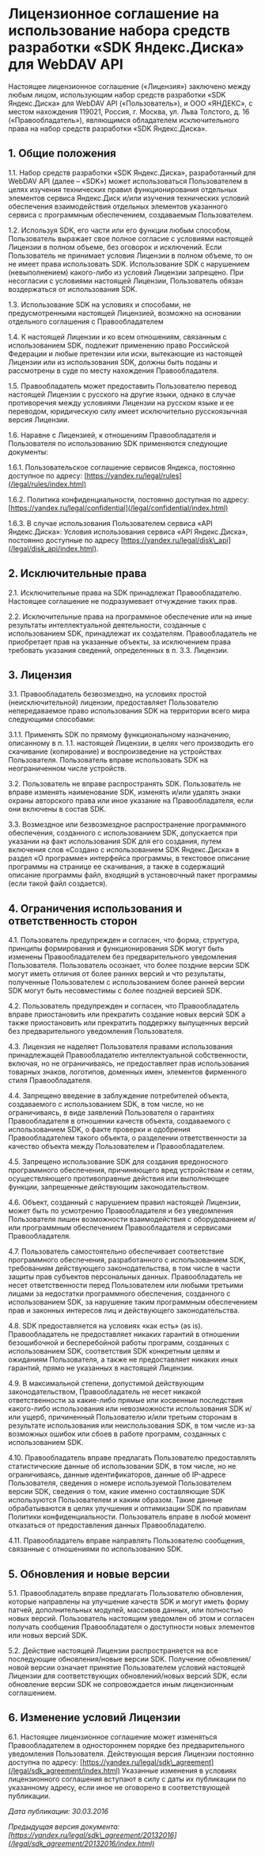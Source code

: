  Лицензионное соглашение на использование набора средств разработки «SDK Яндекс.Диска» для WebDAV API
====================================================================================================

   Настоящее лицензионное соглашение («Лицензия») заключено между любым лицом, использующим набор средств разработки «SDK Яндекс.Диска» для WebDAV API («Пользователь»), и ООО «ЯНДЕКС», с местом нахождения 119021, Россия, г. Москва, ул. Льва Толстого, д. 16 («Правообладатель»), являющимся обладателем исключительного права на набор средств разработки «SDK Яндекс.Диска».

  1\. Общие положения
-------------------

 1\.1\. Набор средств разработки «SDK Яндекс.Диска», разработанный для WebDAV API (далее – «SDK») может использоваться Пользователем в целях изучения технических правил функционирования отдельных элементов сервиса Яндекс.Диск и/или изучения технических условий обеспечения взаимодействия отдельных элементов указанного сервиса с программным обеспечением, создаваемым Пользователем.

 1\.2\. Используя SDK, его части или его функции любым способом, Пользователь выражает свое полное согласие с условиями настоящей Лицензии в полном объеме, без оговорок и исключений. Если Пользователь не принимает условия Лицензии в полном объеме, то он не имеет права использовать SDK. Использование SDK с нарушением (невыполнением) какого\-либо из условий Лицензии запрещено. При несогласии с условиями настоящей Лицензии, Пользователь обязан воздержаться от использования SDK.

 1\.3\. Использование SDK на условиях и способами, не предусмотренными настоящей Лицензией, возможно на основании отдельного соглашения с Правообладателем 

 1\.4\. К настоящей Лицензии и ко всем отношениям, связанным с использованием SDK, подлежит применению право Российской Федерации и любые претензии или иски, вытекающие из настоящей Лицензии или из использования SDK, должны быть поданы и рассмотрены в суде по месту нахождения Правообладателя.

 1\.5\. Правообладатель может предоставить Пользователю перевод настоящей Лицензии с русского на другие языки, однако в случае противоречия между условиями Лицензии на русском языке и ее переводом, юридическую силу имеет исключительно русскоязычная версия Лицензии.

 1\.6\. Наравне с Лицензией, к отношениям Правообладателя и Пользователя по использованию SDK применяются следующие документы:

 1\.6\.1\. Пользовательское соглашение сервисов Яндекса, постоянно доступное по адресу: [https://yandex.ru/legal/rules](/legal/rules/index.html)

 1\.6\.2\. Политика конфиденциальности, постоянно доступная по адресу: [https://yandex.ru/legal/confidential](/legal/confidential/index.html)

 1\.6\.3\. В случае использования Пользователем сервиса «API Яндекс.Диска»: Условия использования сервиса «API Яндекс.Диска», постоянно доступные по адресу [https://yandex.ru/legal/disk\_api](/legal/disk_api/index.html).

  2\. Исключительные права
------------------------

 2\.1\. Исключительные права на SDK принадлежат Правообладателю. Настоящее соглашение не подразумевает отчуждение таких прав.

 2\.2\. Исключительные права на программное обеспечение или на иные результаты интеллектуальной деятельности, созданные с использованием SDK, принадлежат их создателям. Правообладатель не приобретает прав на указанные объекты, за исключением права требовать указания сведений, определенных в п. 3\.3\. Лицензии.

  3\. Лицензия
------------

 3\.1\. Правообладатель безвозмездно, на условиях простой (неисключительной) лицензии, предоставляет Пользователю непередаваемое право использования SDK на территории всего мира следующими способами:

 3\.1\.1\. Применять SDK по прямому функциональному назначению, описанному в п. 1\.1\. настоящей Лицензии, в целях чего производить его скачивание (копирование) и воспроизведение на устройствах Пользователя. Пользователь вправе использовать SDK на неограниченном числе устройств.

 3\.2\. Пользователь не вправе распространять SDK. Пользователь не вправе изменять наименование SDK, изменять и/или удалять знаки охраны авторского права или иное указание на Правообладателя, если они включены в состав SDK. 

 3\.3\. Возмездное или безвозмездное распространение программного обеспечения, созданного с использованием SDK, допускается при указании на факт использования SDK для его создания, путем включения слов «Создано с использованием SDK Яндекс.Диска» в раздел «О программе» интерфейса программы, в текстовое описание программы на странице ее скачивания, а также в содержащий описание программы файл, входящий в установочный пакет программы (если такой файл создается). 

  4\. Ограничения использования и ответственность сторон
------------------------------------------------------

 4\.1\. Пользователь предупрежден и согласен, что форма, структура, принципы формирования и функционирования SDK могут быть изменены Правообладателем без предварительного уведомления Пользователя. Пользователь осознает, что более поздние версии SDK могут иметь отличия от более ранних версий и что результаты, полученные Пользователем с использованием более ранней версии SDK могут быть несовместимы с более поздней версией SDK. 

 4\.2\. Пользователь предупрежден и согласен, что Правообладатель вправе приостановить или прекратить создание новых версий SDK а также приостановить или прекратить поддержку выпущенных версий без предварительного уведомления Пользователя.

 4\.3\. Лицензия не наделяет Пользователя правами использования принадлежащей Правообладателю интеллектуальной собственности, включая, но не ограничиваясь, не предоставляет прав использования товарных знаков, логотипов, доменных имен, элементов фирменного стиля Правообладателя. 

 4\.4\. Запрещено введение в заблуждение потребителей объекта, создаваемого с использованием SDK, в том числе, но не ограничиваясь, в виде заявлений Пользователя о гарантиях Правообладателя в отношении качеств объекта, создаваемого с использованием SDK, о факте проверки и одобрения Правообладателем такого объекта, о разделении ответственности за качество объекта между Пользователем и Правообладателем. 

 4\.5\. Запрещено использование SDK для создания вредоносного программного обеспечения, причиняющего вред устройствам и сетям, осуществляющего противоправные действия или выполняющее функции, запрещенные действующим законодательством. 

 4\.6\. Объект, созданный с нарушением правил настоящей Лицензии, может быть по усмотрению Правообладателя и без уведомления Пользователя лишен возможности взаимодействия с оборудованием и/или программным обеспечением Правообладателя и сервисами Правообладателя. 

 4\.7\. Пользователь самостоятельно обеспечивает соответствие программного обеспечения, разработанного с использованием SDK, требованиям действующего законодательства, в том числе в части защиты прав субъектов персональных данных. Правообладатель не несет ответственности перед Пользователем или любыми третьими лицами за недостатки программного обеспечения, созданного с использованием SDK, за нарушение таким программным обеспечением прав и законных интересов лиц и действующего законодательства.

 4\.8\. SDK предоставляется на условиях «как есть» (as is). Правообладатель не предоставляет никаких гарантий в отношении безошибочной и бесперебойной работы программ, созданных с использованием SDK, соответствия SDK конкретным целям и ожиданиям Пользователя, а также не предоставляет никаких иных гарантий, прямо не указанных в настоящей Лицензии.

 4\.9\. В максимальной степени, допустимой действующим законодательством, Правообладатель не несет никакой ответственности за какие\-либо прямые или косвенные последствия какого\-либо использования или невозможности использования SDK и/или ущерб, причиненный Пользователю и/или третьим сторонам в результате использования или неиспользования SDK, в том числе из\-за возможных ошибок или сбоев в работе программ, созданных с использованием SDK. 

 4\.10\. Правообладатель вправе предлагать Пользователю предоставлять статистические данные об использовании SDK, в том числе, но не ограничиваясь, данные идентификаторов, данные об IP\-адресе Пользователя, сведения о номере используемой Пользователем версии SDK, сведения о том, какие именно составляющие SDK используются Пользователем и каким образом. Такие данные обрабатываются в целях улучшения и оптимизации SDK по правилам Политики конфиденциальности. Пользователь вправе в любой момент отказаться от предоставления данных Правообладателю. 

 4\.11\. Правообладатель вправе направлять Пользователю сообщения, связанные с отношениями по использованию SDK.

  5\. Обновления и новые версии
-----------------------------

 5\.1\. Правообладатель вправе предлагать Пользователю обновления, которые направлены на улучшение качеств SDK и могут иметь форму патчей, дополнительных модулей, массивов данных, или полностью новых версий. Пользователь настоящим уведомлен об этом и согласен получать сообщения Правообладателя о доступности новых элементов или новых версий SDK.

 5\.2\. Действие настоящей Лицензии распространяется на все последующие обновления/новые версии SDK. Получение обновления/новой версии означает принятие Пользователем условий настоящей Лицензии для соответствующих обновлений/новых версий SDK, если обновление версии SDK не сопровождается иным лицензионным соглашением.

  6\. Изменение условий Лицензии
------------------------------

 6\.1\. Настоящее лицензионное соглашение может изменяться Правообладателем в одностороннем порядке без предварительного уведомления Пользователя. Действующая версия Лицензии постоянно доступна по адресу: [https://yandex.ru/legal/sdk\_agreement](/legal/sdk_agreement/index.html) Указанные изменения в условиях лицензионного соглашения вступают в силу с даты их публикации по указанному адресу, если иное не оговорено в соответствующей публикации. 

 *Дата публикации: 30\.03\.2016*

 *Предыдущая версия документа: [https://yandex.ru/legal/sdk\_agreement/20132016](/legal/sdk_agreement/20132016/index.html)*

  
